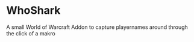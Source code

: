 # WhoShark
A small World of Warcraft Addon to capture playernames around through the click of a makro
